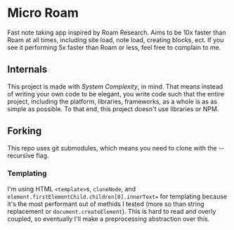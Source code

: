 # Micro Roam

Fast note taking app inspired by Roam Research. Aims to be 10x faster than Roam at all times, including site load, note load, creating blocks, ect. If you see it performing 5x faster than Roam or less, feel free to complain to me.

## Internals

This project is made with *System Complexity*, in mind. That means instead of writing your own code to be elegant, you write code such that the entire project, including the platform, libraries, frameworks, as a whole is as as simple as possible. To that end, this project doesn't use libraries or NPM.

## Forking

This repo uses git submodules, which means you need to clone with the --recursive flag.

### Templating

I'm using HTML `<template>`s, `cloneNode`, and `element.firstElementChild.children[0].innerText=` for templating because it's the most performant out of methids I tested (more so than string replacement or `document.createElement`). This is hard to read and overly coupled, so eventually I'll make a preprocessing abstraction over this.